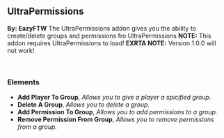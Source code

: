 ## UltraPermissions
**By: EazyFTW**
The UltraPermissions addon gives you the ability to create/delete groups and permissions fro UltraPermissions
**NOTE:** This addon requires UltraPermissions to load!
**EXRTA NOTE:** Version 1.0.0 will not work!

<br>

### Elements
* **Add Player To Group**, *Allows you to give a player a spicified group.*
* **Delete A Group**, *Allows you to delete a group.*
* **Add Permission To Group**, *Allows you to add permissions to a group.*
* **Remove Permission From Group**, *Allows you to remove permissions from a group.*
